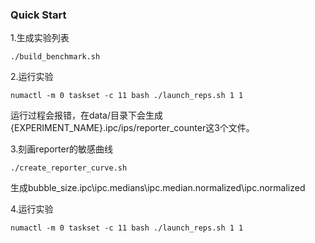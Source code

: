 ### Quick Start

1.生成实验列表

```shell
./build_benchmark.sh
```

2.运行实验

```shell
numactl -m 0 taskset -c 11 bash ./launch_reps.sh 1 1
```

运行过程会报错，在data/目录下会生成{EXPERIMENT_NAME}.ipc/ips/reporter_counter这3个文件。

3.刻画reporter的敏感曲线

```shell
./create_reporter_curve.sh
```

生成bubble_size.ipc\ipc.medians\ipc.median.normalized\ipc.normalized

4.运行实验

```shell
numactl -m 0 taskset -c 11 bash ./launch_reps.sh 1 1
```





